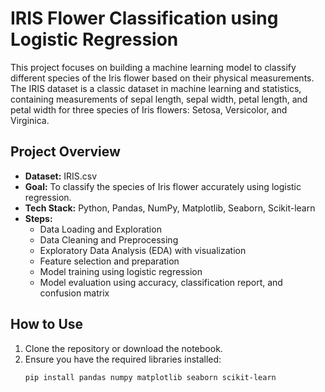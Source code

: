 # IRIS Flower Classification using Logistic Regression

This project focuses on building a machine learning model to classify different species of the Iris flower based on their physical measurements. The IRIS dataset is a classic dataset in machine learning and statistics, containing measurements of sepal length, sepal width, petal length, and petal width for three species of Iris flowers: Setosa, Versicolor, and Virginica.

## Project Overview

- **Dataset:** IRIS.csv  
- **Goal:** To classify the species of Iris flower accurately using logistic regression.
- **Tech Stack:** Python, Pandas, NumPy, Matplotlib, Seaborn, Scikit-learn
- **Steps:**
  - Data Loading and Exploration
  - Data Cleaning and Preprocessing
  - Exploratory Data Analysis (EDA) with visualization
  - Feature selection and preparation
  - Model training using logistic regression
  - Model evaluation using accuracy, classification report, and confusion matrix

## How to Use

1. Clone the repository or download the notebook.
2. Ensure you have the required libraries installed:
   ```bash
   pip install pandas numpy matplotlib seaborn scikit-learn

